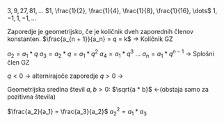 $3, 9, 27, 81, \dots$
$1, \frac{1}{2}, \frac{1}{4}, \frac{1}{8}, \frac{1}{16}, \dots$
$1, -1, 1, -1, \dots$

Zaporedje je geometrijsko, če je količnik dveh zaporednih členov konstanten.
$\frac{a_{n + 1}}{a_n} = q = k$ -> Količnik GZ

$a_2 = a_1 * q$
$a_3 = a_2 * q = a_1 * q^2$
$a_4 = a_1 * q^3$
$\dots$
$a_n = a_1 * q^{n - 1}$ -> Splošni člen GZ

$q < 0$ -> alternirajoče zaporedje
$q > 0$ -> 

Geometrijska sredina števil $a, b > 0$: $\sqrt{a * b}$ <-(obstaja samo za pozitivna števila)

$\frac{a_2}{a_1} = \frac{a_3}{a_2}$
$a_2^2 = a_1 * a_3$